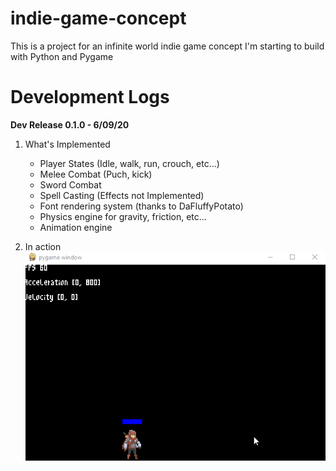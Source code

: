 # indie-game-concept
This is a project for an infinite world indie game concept I'm starting to build with Python and Pygame

# Development Logs
__Dev Release 0.1.0 - 6/09/20__

1. What's Implemented
    - Player States (Idle, walk, run, crouch, etc...)
    - Melee Combat (Puch, kick)
    - Sword Combat
    - Spell Casting (Effects not Implemented)
    - Font rendering system (thanks to DaFluffyPotato)
    - Physics engine for gravity, friction, etc...
    - Animation engine

2. In action <br />
![SRC](snapshots/dev_release_1.gif)
